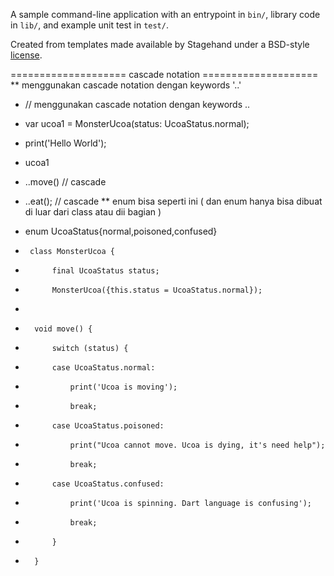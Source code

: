 A sample command-line application with an entrypoint in `bin/`, library code
in `lib/`, and example unit test in `test/`.

Created from templates made available by Stagehand under a BSD-style
[license](https://github.com/dart-lang/stagehand/blob/master/LICENSE).

==================== cascade notation ====================
** menggunakan cascade notation dengan keywords '..' 
 * // menggunakan cascade notation dengan keywords ..
 *  var ucoa1 = MonsterUcoa(status: UcoaStatus.normal);
 *   print('Hello World');
 *   ucoa1
 *    ..move() // cascade
 *    ..eat(); // cascade
** enum bisa seperti ini ( dan enum hanya bisa dibuat di luar dari class atau dii bagian )
 *    enum UcoaStatus{normal,poisoned,confused}

 *      class MonsterUcoa {
 *           final UcoaStatus status;
 *           MonsterUcoa({this.status = UcoaStatus.normal});
 *
 *       void move() {
 *           switch (status) {
 *           case UcoaStatus.normal:
 *               print('Ucoa is moving');
 *               break;
 *           case UcoaStatus.poisoned:
 *               print("Ucoa cannot move. Ucoa is dying, it's need help");
 *               break;
 *           case UcoaStatus.confused:
 *               print('Ucoa is spinning. Dart language is confusing');
 *               break;
 *           }
 *       }